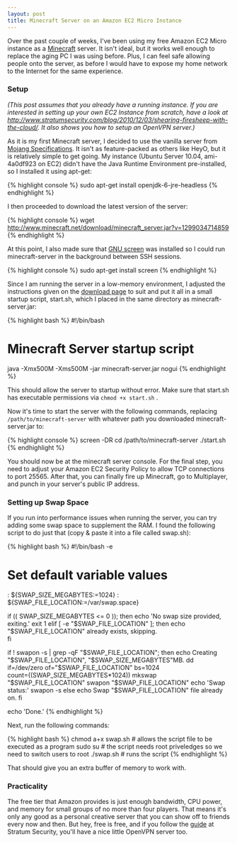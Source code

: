 ```yaml
---
layout: post
title: Minecraft Server on an Amazon EC2 Micro Instance
---
```


Over the past couple of weeks, I've been using my free Amazon EC2 Micro instance as a [Minecraft](http://www.minecraft.net) server. It isn't ideal, but it works well enough to replace the aging PC I was using before. Plus, I can feel safe allowing people onto the server, as before I would have to expose my home network to the Internet for the same experience. 

<!--more-->

### Setup ###

_(This post assumes that you already have a running instance. If you are interested in setting up your own EC2 Instance from scratch, have a look at <http://www.stratumsecurity.com/blog/2010/12/03/shearing-firesheep-with-the-cloud/>. It also shows you how to setup an OpenVPN server.)_

As it is my first Minecraft server, I decided to use the vanilla server from [Mojang Specifications](http://www.minecraft.net/download.jsp). It isn't as feature-packed as others like HeyO, but it is relatively simple to get going. My instance (Ubuntu Server 10.04, ami-4a0df923 on EC2) didn't have the Java Runtime Environment pre-installed, so I installed it using apt-get:

{% highlight console %}
sudo apt-get install openjdk-6-jre-headless
{% endhighlight %}

I then proceeded to download the latest version of the server:

{% highlight console %}
wget http://www.minecraft.net/download/minecraft_server.jar?v=1299034714859
{% endhighlight %}

At this point, I also made sure that [GNU screen](http://www.gnu.org/software/screen/) was installed so I could run minecraft-server in the background between SSH sessions.

{% highlight console %}
sudo apt-get install screen
{% endhighlight %}

Since I am running the server in a low-memory environment, I adjusted the instructions given on the [download page](http://www.minecraft.net/download.jsp) to suit and put it all in a small startup script, start.sh, which I placed in the same directory as minecraft-server.jar:

{% highlight bash %}
#!/bin/bash
# Minecraft Server startup script
java -Xmx500M -Xms500M -jar minecraft-server.jar nogui
{% endhighlight %}

This should allow the server to startup without error. Make sure that start.sh has executable permissions via <code>chmod +x start.sh</code> .

Now it's time to start the server with the following commands, replacing <code>/path/to/minecraft-server</code> with whatever path you downloaded minecraft-server.jar to:

{% highlight console %}
screen -DR
cd /path/to/minecraft-server
./start.sh
{% endhighlight %}

You should now be at the minecraft server console. For the final step, you need to adjust your Amazon EC2 Security Policy to allow TCP connections to port 25565. After that, you can finally fire up Minecraft, go to Multiplayer, and punch in your server's public IP address. 

### Setting up Swap Space ###
If you run into performance issues when running the server, you can try
adding some swap space to supplement the RAM. I found the following script
to do just that (copy & paste it into a file called swap.sh):

{% highlight bash %}
#!/bin/bash -e

# Set default variable values
: ${SWAP_SIZE_MEGABYTES:=1024}
: ${SWAP_FILE_LOCATION:=/var/swap.space}

if (( SWAP_SIZE_MEGABYTES <= 0 )); then
    echo 'No swap size provided, exiting.'
    exit 1
elif [ -e "$SWAP_FILE_LOCATION" ]; then
    echo "$SWAP_FILE_LOCATION" already exists,  skipping.  
fi

if ! swapon -s | grep -qF "$SWAP_FILE_LOCATION"; then
    echo Creating "$SWAP_FILE_LOCATION", "$SWAP_SIZE_MEGABYTES"MB.
    dd if=/dev/zero of="$SWAP_FILE_LOCATION" bs=1024 \
        count=$(($SWAP_SIZE_MEGABYTES*1024))
    mkswap "$SWAP_FILE_LOCATION"    
    swapon "$SWAP_FILE_LOCATION"
    echo 'Swap status:'
    swapon -s
else
    echo Swap "$SWAP_FILE_LOCATION" file already on.
fi

echo 'Done.'
{% endhighlight %}

Next, run the following commands:

{% highlight bash %}
chmod a+x swap.sh # allows the script file to be executed as a program
sudo su # the script needs root priveledges so we need to switch users to root
./swap.sh # runs the script
{% endhighlight %}

That should give you an extra buffer of memory to work with.

### Practicality ###

The free tier that Amazon provides is just enough bandwidth, CPU power, and memory for small groups of no more than four players. That means it's only any good as a personal creative server that you can show off to friends every now and then. But hey, free is free, and if you follow the [guide](http://www.stratumsecurity.com/blog/2010/12/03/shearing-firesheep-with-the-cloud) at Stratum Security, you'll have a nice little OpenVPN server too.
